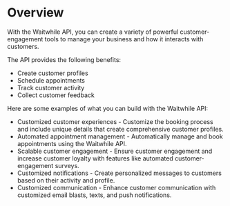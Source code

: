 # Overview

With the Waitwhile API, you can create a variety of powerful
customer-engagement tools to manage your business and how it interacts with
customers.

The API provides the following benefits:

- Create customer profiles
- Schedule appointments
- Track customer activity
- Collect customer feedback

Here are some examples of what you can build with the Waitwhile API:

- Customized customer experiences - Customize the booking process and include
  unique details that create comprehensive customer profiles.
- Automated appointment management - Automatically manage and book appointments
  using the Waitwhile API.
- Scalable customer engagement - Ensure customer engagement and increase
  customer loyalty with features like automated customer-engagement surveys.
- Customized notifications - Create personalized messages to customers based on
  their activity and profile.
- Customized communication - Enhance customer communication with customized
  email blasts, texts, and push notifications.
